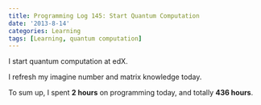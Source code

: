 ```yaml
---
title: Programming Log 145: Start Quantum Computation
date: '2013-8-14'
categories: Learning
tags: [Learning, quantum computation]
---
```


I start quantum computation at edX.

I refresh my imagine number and matrix knowledge today.

To sum up, I spent **2 hours** on programming today, and totally **436 hours**. 